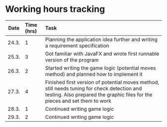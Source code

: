 # Working hours tracking

| Date | Time (hrs) | Task |
| :----: | :-----| :-----|
| 24.3. | 1 | Planning the application idea further and writing a requirement specification |
| 25.3. | 3 | Got familiar with JavaFX and wrote first runnable version of the program |
| 26.3. | 2 | Started writing the game logic (potential moves method) and planned how to implement it |
| 27.3. | 4 | Finished first version of potential moves method, still needs tuning for check detection and testing. Also prepared the graphic files for the pieces and set them to work |
| 28.3. | 1 | Continued writing game logic |
| 29.3. | 2 | Continued writing game logic |
